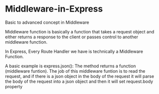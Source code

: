 # Middleware-in-Express
Basic to advanced concept in Middleware

Middleware function is basically a function that takes a request object and either returns a response to the client or passes control to another middleware function.

In Express, Every Route Handler we have is technically a Middleware Function.

A basic example is express.json():
The method returns a function (middleware funtion). The job of this middleware funtion is to read the request, and if there is a json object in the body of the request it will parse the body of the request into a json object and then it will set request.body property
